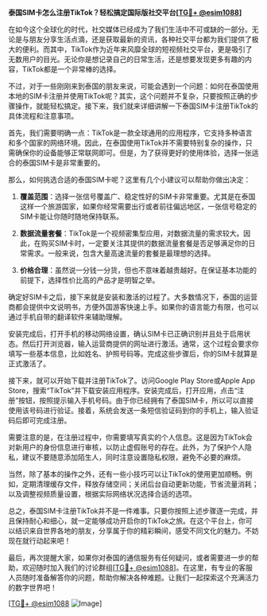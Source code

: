 **泰国SIM卡怎么注册TikTok？轻松搞定国际版社交平台[[TG💪+ @esim1088](https://t.me/s/esim1088)]**

在如今这个全球化的时代，社交媒体已经成为了我们生活中不可或缺的一部分。无论是与朋友分享生活点滴，还是获取最新的资讯，各种社交平台都为我们提供了极大的便利。而其中，TikTok作为近年来风靡全球的短视频社交平台，更是吸引了无数用户的目光。无论你是想记录自己的日常生活，还是想要发现更多有趣的内容，TikTok都是一个非常棒的选择。

不过，对于一些刚刚来到泰国的朋友来说，可能会遇到一个问题：如何在泰国使用本地的SIM卡注册并使用TikTok呢？其实，这个问题并不复杂，只要按照正确的步骤操作，就能轻松搞定。接下来，我们就来详细讲解一下泰国SIM卡注册TikTok的具体流程和注意事项。

首先，我们需要明确一点：TikTok是一款全球通用的应用程序，它支持多种语言和多个国家的网络环境。因此，在泰国使用TikTok并不需要特别复杂的操作，只需确保你的设备能够正常联网即可。但是，为了获得更好的使用体验，选择一张适合的泰国SIM卡是非常重要的。

那么，如何挑选合适的泰国SIM卡呢？这里有几个小建议可以帮助你做出决定：

1. **覆盖范围**：选择一张信号覆盖广、稳定性好的SIM卡非常重要。尤其是在泰国这样一个旅游国家，如果你经常需要出行或者前往偏远地区，一张信号稳定的SIM卡能让你随时随地保持联系。

2. **数据流量套餐**：TikTok是一个视频密集型应用，对数据流量的需求较大。因此，在购买SIM卡时，一定要关注其提供的数据流量套餐是否足够满足你的日常需求。一般来说，包含大量高速流量的套餐是最理想的选择。

3. **价格合理**：虽然说一分钱一分货，但也不意味着越贵越好。在保证基本功能的前提下，选择性价比高的产品才是明智之举。

确定好SIM卡之后，接下来就是安装和激活的过程了。大多数情况下，泰国的运营商都会提供中文说明书，方便外国游客快速上手。如果你的语言能力有限，也可以通过手机自带的翻译软件来辅助理解。

安装完成后，打开手机的移动网络设置，确认SIM卡已正确识别并且处于启用状态。然后打开浏览器，输入运营商提供的网址进行激活。通常，这个过程会要求你填写一些基本信息，比如姓名、护照号码等。完成这些步骤后，你的SIM卡就算是正式激活了。

接下来，就可以开始下载并注册TikTok了。访问Google Play Store或Apple App Store，搜索“TikTok”并下载安装应用程序。安装完成后，打开应用，点击“注册”按钮，按照提示输入手机号码。由于你已经拥有了泰国SIM卡，所以可以直接使用该号码进行验证。接着，系统会发送一条短信验证码到你的手机上，输入验证码后即可完成注册。

需要注意的是，在注册过程中，你需要填写真实的个人信息。这是因为TikTok会对新用户的身份信息进行审核，以防止虚假账号的存在。此外，为了保护个人隐私，建议不要随意添加陌生人，同时注意设置隐私权限，避免不必要的麻烦。

当然，除了基本的操作之外，还有一些小技巧可以让TikTok的使用更加顺畅。例如，定期清理缓存文件，释放存储空间；关闭后台自动更新功能，节省流量消耗；以及调整视频质量设置，根据实际网络状况选择合适的选项。

总之，泰国SIM卡注册TikTok并不是一件难事。只要你按照上述步骤逐一完成，并且保持耐心和细心，就一定能够成功开启你的TikTok之旅。在这个平台上，你可以结识来自世界各地的朋友，分享属于你的精彩瞬间，感受不同文化的魅力。不妨现在就行动起来吧！

最后，再次提醒大家，如果你对泰国的通信服务有任何疑问，或者需要进一步的帮助，欢迎随时加入我们的讨论群组[[TG💪+ @esim1088](https://t.me/s/esim1088)]。在这里，有专业的客服人员随时准备解答你的问题，帮助你解决各种难题。让我们一起探索这个充满活力的数字世界吧！

[[TG💪+ @esim1088](https://t.me/s/esim1088) ![Image](https://i.postimg.cc/4NQfJmqS/Snipaste-2025-05-13-00-14-12.png)]